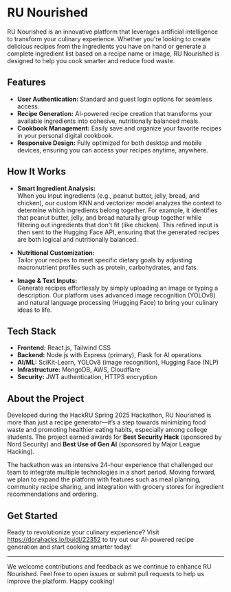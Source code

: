 # RU Nourished

RU Nourished is an innovative platform that leverages artificial intelligence to transform your culinary experience. Whether you're looking to create delicious recipes from the ingredients you have on hand or generate a complete ingredient list based on a recipe name or image, RU Nourished is designed to help you cook smarter and reduce food waste.

## Features

- **User Authentication:** Standard and guest login options for seamless access.
- **Recipe Generation:** AI-powered recipe creation that transforms your available ingredients into cohesive, nutritionally balanced meals.
- **Cookbook Management:** Easily save and organize your favorite recipes in your personal digital cookbook.
- **Responsive Design:** Fully optimized for both desktop and mobile devices, ensuring you can access your recipes anytime, anywhere.

## How It Works

- **Smart Ingredient Analysis:**  
  When you input ingredients (e.g., peanut butter, jelly, bread, and chicken), our custom KNN and vectorizer model analyzes the context to determine which ingredients belong together. For example, it identifies that peanut butter, jelly, and bread naturally group together while filtering out ingredients that don't fit (like chicken). This refined input is then sent to the Hugging Face API, ensuring that the generated recipes are both logical and nutritionally balanced.
  
- **Nutritional Customization:**  
  Tailor your recipes to meet specific dietary goals by adjusting macronutrient profiles such as protein, carbohydrates, and fats.

- **Image & Text Inputs:**  
  Generate recipes effortlessly by simply uploading an image or typing a description. Our platform uses advanced image recognition (YOLOv8) and natural language processing (Hugging Face) to bring your culinary ideas to life.

## Tech Stack

- **Frontend:** React.js, Tailwind CSS
- **Backend:** Node.js with Express (primary), Flask for AI operations
- **AI/ML:** SciKit-Learn, YOLOv8 (image recognition), Hugging Face (NLP)
- **Infrastructure:** MongoDB, AWS, Cloudflare
- **Security:** JWT authentication, HTTPS encryption

## About the Project

Developed during the HackRU Spring 2025 Hackathon, RU Nourished is more than just a recipe generator—it’s a step towards minimizing food waste and promoting healthier eating habits, especially among college students. The project earned awards for **Best Security Hack** (sponsored by Nord Security) and **Best Use of Gen AI** (sponsored by Major League Hacking).

The hackathon was an intensive 24-hour experience that challenged our team to integrate multiple technologies in a short period. Moving forward, we plan to expand the platform with features such as meal planning, community recipe sharing, and integration with grocery stores for ingredient recommendations and ordering.

## Get Started

Ready to revolutionize your culinary experience? Visit https://dorahacks.io/buidl/22352 to try out our AI-powered recipe generation and start cooking smarter today!

---

We welcome contributions and feedback as we continue to enhance RU Nourished. Feel free to open issues or submit pull requests to help us improve the platform. Happy cooking!
